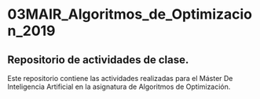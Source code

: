 # 03MAIR_Algoritmos_de_Optimizacion_2019

## Repositorio de actividades de clase.

Este repositorio contiene las actividades realizadas para el Máster De Inteligencia Artificial en la asignatura de Algoritmos de Optimización.

